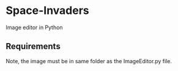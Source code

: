 # Space-Invaders
Image editor in Python


## Requirements
Note, the image must be in same folder as the ImageEditor.py file.
